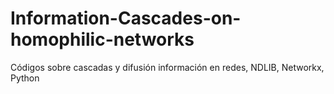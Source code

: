 # Information-Cascades-on-homophilic-networks
Códigos sobre cascadas y difusión información en redes, NDLIB, Networkx, Python
